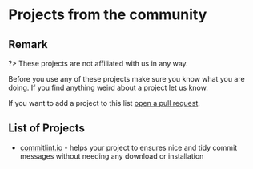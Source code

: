 # Projects from the community

## Remark

?> These projects are not affiliated with us in any way.

Before you use any of these projects make sure you know what you are doing. If you find anything weird about a project let us know.

If you want to add a project to this list [open a pull request](https://github.com/conventional-changelog/commitlint/pulls).

## List of Projects

- [commitlint.io](https://github.com/tomasen/commitlintio) - helps your project to ensures nice and tidy commit messages without needing any download or installation
